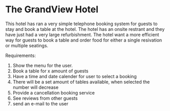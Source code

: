 <h1>The GrandView Hotel</h1>

This hotel has ran a very simple telephone booking system for guests to stay and book a table at the hotel.
The hotel has an onsite restrant and they have just had a very large refurbishment. The hotel want a more efficient way for guests to book a table and order food for either a single resivation or multiple seatings.

Requirements:
1. Show the menu for the user.
2. Book a table for x amount of guests
3. Have a time and date calender for user to select a booking
4. There will be a set amount of tables available, when selected the number will decrease
5. Provide a cancellation booking service
6. See reviews from other guests 
7. send an e-mail to the user

